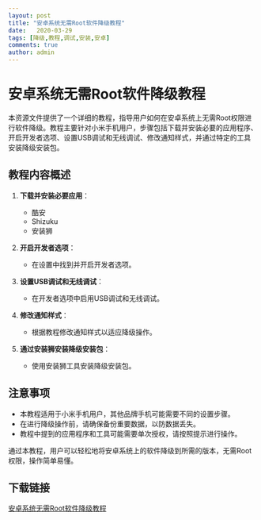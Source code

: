 ```yaml
---
layout: post
title: "安卓系统无需Root软件降级教程"
date:   2020-03-29
tags: [降级,教程,调试,安装,安卓]
comments: true
author: admin
---
```

# 安卓系统无需Root软件降级教程

本资源文件提供了一个详细的教程，指导用户如何在安卓系统上无需Root权限进行软件降级。教程主要针对小米手机用户，步骤包括下载并安装必要的应用程序、开启开发者选项、设置USB调试和无线调试、修改通知样式，并通过特定的工具安装降级安装包。

## 教程内容概述

1. **下载并安装必要应用**：
   - 酷安
   - Shizuku
   - 安装狮

2. **开启开发者选项**：
   - 在设置中找到并开启开发者选项。

3. **设置USB调试和无线调试**：
   - 在开发者选项中启用USB调试和无线调试。

4. **修改通知样式**：
   - 根据教程修改通知样式以适应降级操作。

5. **通过安装狮安装降级安装包**：
   - 使用安装狮工具安装降级安装包。

## 注意事项

- 本教程适用于小米手机用户，其他品牌手机可能需要不同的设置步骤。
- 在进行降级操作前，请确保备份重要数据，以防数据丢失。
- 教程中提到的应用程序和工具可能需要单次授权，请按照提示进行操作。

通过本教程，用户可以轻松地将安卓系统上的软件降级到所需的版本，无需Root权限，操作简单易懂。

## 下载链接

[安卓系统无需Root软件降级教程](https://pan.quark.cn/s/84a54c99092c)